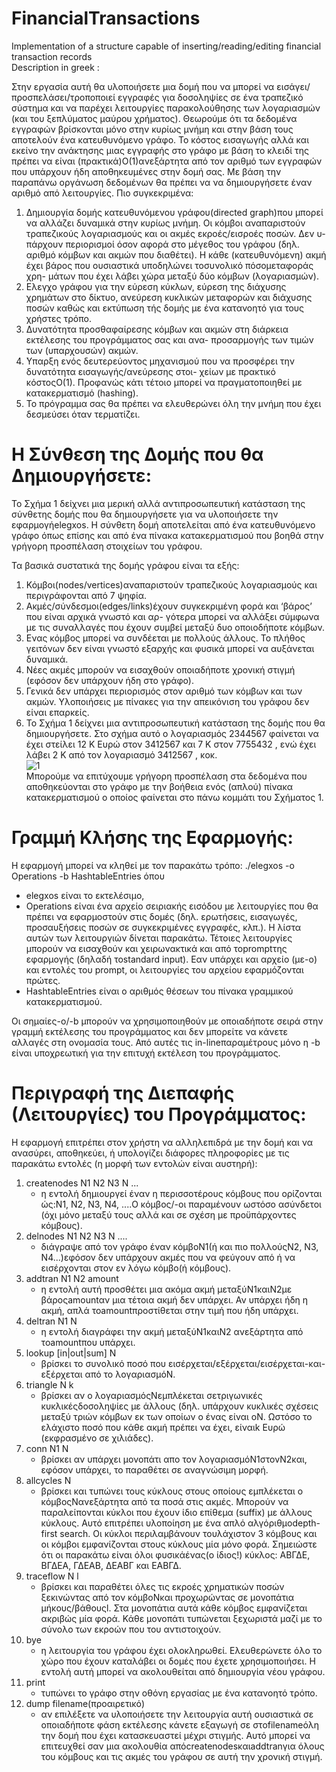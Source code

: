 # FinancialTransactions
Implementation of a structure capable of inserting/reading/editing financial transaction records  
Description in greek :

Στην εργασία αυτή θα υλοποιήσετε μια δομή που να μπορεί να εισάγει/προσπελάσει/τροποποιεί εγγραφές για
δοσοληψίες σε ένα τραπεζικό σύστημα και να παρέχει λειτουργίες παρακολούθησης των λογαριασμών (και του
ξεπλύματος μαύρου χρήματος). Θεωρούμε ότι τα δεδομένα εγγραφών βρίσκονται μόνο στην κυρίως μνήμη και
στην βάση τους αποτελούν ένα κατευθυνόμενο γράφο. Το κόστος εισαγωγής αλλά και εκείνο την ανάκτησης
μιας εγγραφής στο γράφο με βάση το κλειδί της πρέπει να είναι (πρακτικά)O(1)ανεξάρτητα από τον αριθμό
των εγγραφών που υπάρχουν ήδη αποθηκευμένες στην δομή σας. Με βάση την παραπάνω οργάνωση δεδομένων
θα πρέπει να να δημιουργήσετε έναν αριθμό από λειτουργίες. Πιο συγκεκριμένα:

1. Δημιουργία δομής κατευθυνόμενου γράφου(directed graph)που μπορεί να αλλάζει δυναμικά στην κυρίως
    μνήμη. Οι κόμβοι αναπαριστούν τραπεζικούς λογαριασμούς και οι ακμές εκροές/εισροές ποσών. Δεν υ-
    πάρχουν περιορισμοί όσον αφορά στο μέγεθος του γράφου (δηλ. αριθμό κόμβων και ακμών που διαθέτει).
    Η κάθε (κατευθυνόμενη) ακμή έχει βάρος που ουσιαστικά υποδηλώνει τοσυνολικό πόσομεταφοράς χρη-
    μάτων που έχει λάβει χώρα μεταξύ δύο κόμβων (λογαριασμών).
2. ́Ελεγχο γράφου για την εύρεση κύκλων, εύρεση της διάχυσης χρημάτων στο δίκτυο, ανεύρεση κυκλικών
    μεταφορών και διάχυσης ποσών καθώς και εκτύπωση τής δομής με ένα κατανοητό για τους χρήστες τρόπο.
3. Δυνατότητα προσθαφαίρεσης κόμβων και ακμών στη διάρκεια εκτέλεσης του προγράμματος σας και ανα-
    προσαρμογής των τιμών των (υπαρχουσών) ακμών.
4. ́Υπαρξη ενός δευτερεύοντος μηχανισμού που να προσφέρει την δυνατότητα εισαγωγής/ανεύρεσης στοι-
    χείων με πρακτικό κόστοςO(1). Προφανώς κάτι τέτοιο μπορεί να πραγματοποιηθεί με κατακερματισμό
    (hashing).
5. Το πρόγραμμα σας θα πρέπει να ελευθερώνει όλη την μνήμη που έχει δεσμεύσει όταν τερματίζει.

# Η Σύνθεση της Δομής που θα Δημιουργήσετε:

Το Σχήμα 1 δείχνει μια μερική αλλά αντιπροσωπευτική κατάσταση της σύνθετης δομής που θα δημιουργήσετε
για να υλοποιήσετε την εφαρμογήelegxos. Η σύνθετη δομή αποτελείται από ένα κατευθυνόμενο γράφο όπως
επίσης και από ένα πίνακα κατακερματισμού που βοηθά στην γρήγορη προσπέλαση στοιχείων του γράφου.

Τα βασικά συστατικά της δομής γράφου είναι τα εξής:

1. Κόμβοι(nodes/vertices)αναπαριστούν τραπεζικούς λογαριασμούς και περιγράφονται από 7 ψηφία.
2. Ακμές/σύνδεσμοι(edges/links)έχουν συγκεκριμένη φορά και ‘βάρος’ που είναι αρχικά γνωστό και αρ-
    γότερα μπορεί να αλλάξει σύμφωνα με τις συναλλαγές που έχουν συμβεί μεταξύ δυο οποιοδήποτε κόμβων.
3. ́Ενας κόμβος μπορεί να συνδέεται με πολλούς άλλους. Το πλήθος γειτόνων δεν είναι γνωστό εξαρχής και
    φυσικά μπορεί να αυξάνεται δυναμικά.
4. Νέες ακμές μπορούν να εισαχθούν οποιαδήποτε χρονική στιγμή (εφόσον δεν υπάρχουν ήδη στο γράφο).
5. Γενικά δεν υπάρχει περιορισμός στον αριθμό των κόμβων και των ακμών. Υλοποιήσεις με πίνακες για την
    απεικόνιση του γράφου δεν είναι επαρκείς.  
6. Το Σχήμα 1 δείχνει μια αντιπροσωπευτική κατάσταση της δομής που θα δημιουργήσετε. Στο σχήμα αυτό
    ο λογαριασμός 2344567 φαίνεται να έχει στείλει 12 Κ Ευρώ στον 3412567 και 7 Κ στον 7755432 , ενώ έχει
    λάβει 2 Κ από τον λογαριασμό 3412567 , κοκ.  
![1](http://i63.tinypic.com/2jfgd4j.png)  
Μπορούμε να επιτύχουμε γρήγορη προσπέλαση στα δεδομένα που αποθηκεύονται στο γράφο με την βοήθεια
ενός (απλού) πίνακα κατακερματισμού ο οποίος φαίνεται στο πάνω κομμάτι του Σχήματος 1.

# Γραμμή Κλήσης της Εφαρμογής:

Η εφαρμογή μπορεί να κληθεί με τον παρακάτω τρόπο:
./elegxos -o Operations -b HashtableEntries
όπου

- elegxos είναι το εκτελέσιμο,
- Operations είναι ένα αρχείο σειριακής εισόδου με λειτουργίες που θα πρέπει να εφαρμοστούν στις δομές
    (δηλ. ερωτήσεις, εισαγωγές, προσαυξήσεις ποσών σε συγκεκριμένες εγγραφές, κλπ.). Η λίστα αυτών
    των λειτουργιών δίνεται παρακάτω. Τέτοιες λειτουργίες μπορούν να εισαχθούν και χειρωνακτικά και από
    τοpromptτης εφαρμογής (δηλαδή τοstandard input). Εαν υπάρχει και αρχείο (με-o) και εντολές του
    prompt, οι λειτουργίες του αρχείου εφαρμόζονται πρώτες.
- HashtableEntries είναι ο αριθμός θέσεων του πίνακα γραμμικού κατακερματισμού.

Οι σημαίες-o/-b μπορούν να χρησιμοποιηθούν με οποιαδήποτε σειρά στην γραμμή εκτέλεσης του προγράμματος
και δεν μπορείτε να κάνετε αλλαγές στη ονομασία τους. Από αυτές τις in-lineπαραμέτρους μόνο η -b είναι
υποχρεωτική για την επιτυχή εκτέλεση του προγράμματος.

# Περιγραφή της Διεπαφής (Λειτουργίες) του Προγράμματος:

Η εφαρμογή επιτρέπει στον χρήστη να αλληλεπιδρά με την δομή και να ανασύρει, αποθηκεύει, ή υπολογίζει
διάφορες πληροφορίες με τις παρακάτω εντολές (η μορφή των εντολών είναι αυστηρή):



1. createnodes N1 N2 N3 N ...
   - η εντολή δημιουργεί έναν η περισσοτέρους κόμβους που ορίζονται ώς:N1, N2, N3, N4, ....Ο κόμβος/-οι
παραμένουν ωστόσο ασύνδετοι (όχι μόνο μεταξύ τους αλλά και σε σχέση με προϋπάρχοντες κόμβους).
2. delnodes N1 N2 N3 N ....
   - διάγραψε από τον γράφο έναν κόμβοN1(ή και πιο πολλούςN2, N3, N4...)εφόσον δεν υπάρχουν ακμές
που να φεύγουν από ή να εισέρχονται στον εν λόγω κόμβο(ή κόμβους).
3. addtran N1 N2 amount
   - η εντολή αυτή προσθέτει μια ακόμα ακμή μεταξύN1καιN2με βάροςamountαν μια τέτοια ακμή δεν
υπάρχει. Αν υπάρχει ήδη η ακμή, απλά τοamountπροστίθεται στην τιμή που ήδη υπάρχει.
4. deltran N1 N
   - η εντολή διαγράφει την ακμή μεταξύN1καιN2 ανεξάρτητα από τοamountπου υπάρχει.
5. lookup [in|out|sum] N
   - βρίσκει το συνολικό ποσό που εισέρχεται/εξέρχεται/εισέρχεται-και-εξέρχεται από το λογαριασμόN.
6. triangle N k
   - βρίσκει αν ο λογαριασμόςNεμπλέκεται σετριγωνικές κυκλικέςδοσοληψίες με άλλους (δηλ. υπάρχουν
κυκλικές σχέσεις μεταξύ τριών κόμβων εκ των οποίων ο ένας είναι οN. Ωστόσο το ελάχιστο ποσό που
κάθε ακμή πρέπει να έχει, είναιk Ευρώ (εκφρασμένο σε χιλιάδες).
7. conn N1 N
   - βρίσκει αν υπάρχει μονοπάτι απο τον λογαριασμόN1στονN2και, εφόσον υπάρχει, το παραθέτει σε
αναγνώσιμη μορφή.
8. allcycles N
   - βρίσκει και τυπώνει τους κύκλους στους οποίους εμπλέκεται ο κόμβοςNανεξάρτητα από τα ποσά στις
ακμές. Μπορούν να παραλείπονται κύκλοι που έχουν ίδιο επίθεμα (suffix) με άλλους κύκλους. Αυτό
επιτρέπει υλοποίηση με ένα απλό αλγόριθμοdepth-first search. Οι κύκλοι περιλαμβάνουν τουλάχιστον 3
κόμβους και οι κόμβοι εμφανίζονται στους κύκλους μία μόνο φορά. Σημειώστε ότι οι παρακάτω είναι όλοι
φυσικάένας(ο ίδιος!) κύκλος: ΑΒΓΔΕ, ΒΓΔΕΑ, ΓΔΕΑΒ, ΔΕΑΒΓ και ΕΑΒΓΔ.
9. traceflow N l
   - βρίσκει και παραθέτει όλες τις εκροές χρηματικών ποσών ξεκινώντας από τον κόμβοNκαι προχωρώντας
σε μονοπάτια μήκους/βάθουςl. Στα μονοπάτια αυτά κάθε κόμβος εμφανίζεται ακριβώς μία φορά. Κάθε
μονοπάτι τυπώνεται ξεχωριστά μαζί με το σύνολο των εκροών που του αντιστοιχούν.
10. bye
    - η λειτουργία του γράφου έχει ολοκληρωθεί. Ελευθερώνετε όλο το χώρο που έχουν καταλάβει οι δομές
που έχετε χρησιμοποιήσει. Η εντολή αυτή μπορεί να ακολουθείται από δημιουργία νέου γράφου.
11. print
    - τυπώνει το γράφο στην οθόνη εργασίας με ένα κατανοητό τρόπο.
12. dump filename(προαιρετικό)
    - αν επιλέξετε να υλοποιήσετε την λειτουργία αυτή ουσιαστικά σε οποιαδήποτε φάση εκτέλεσης κάνετε
εξαγωγή σε στοfilenameόλη την δομή που έχει κατασκευαστεί μέχρι στιγμής. Αυτό μπορεί να επιτευχθεί
σαν μια ακολουθία απόcreatenodesκαιaddtranγια όλους του κόμβους και τις ακμές του γράφου σε αυτή
την χρονική στιγμή.

